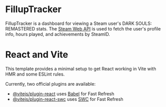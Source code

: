 # FillupTracker

FillupTracker is a dashboard for viewing a Steam user's DARK SOULS: REMASTERED stats. The [Steam Web API](https://developer.valvesoftware.com/wiki/Steam_Web_API) is used to fetch the user's profile info, hours played, and achievements by SteamID.

# React and Vite

This template provides a minimal setup to get React working in Vite with HMR and some ESLint rules.

Currently, two official plugins are available:

- [@vitejs/plugin-react](https://github.com/vitejs/vite-plugin-react/blob/main/packages/plugin-react/README.md) uses [Babel](https://babeljs.io/) for Fast Refresh
- [@vitejs/plugin-react-swc](https://github.com/vitejs/vite-plugin-react-swc) uses [SWC](https://swc.rs/) for Fast Refresh
